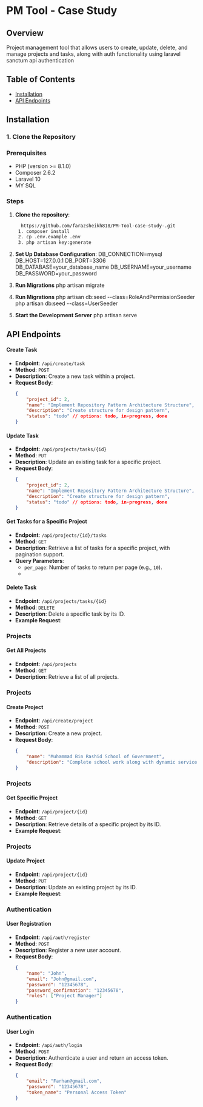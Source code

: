 # PM Tool - Case Study

## Overview

Project management tool that allows users to create, update, delete, and manage projects and tasks, along with auth functionality using
laravel sanctum api authentication
## Table of Contents

- [Installation](#installation)
- [API Endpoints](#api-endpoints)

## Installation

### 1. Clone the Repository

### Prerequisites

- PHP (version >= 8.1.0)
- Composer 2.6.2
- Laravel 10
- MY SQL
### Steps

1. **Clone the repository**:
   ```bash
     https://github.com/farazsheikh818/PM-Tool-case-study-.git
    1. composer install
    2. cp .env.example .env
    3. php artisan key:generate
   
2. **Set Up Database Configuration**: 
    DB_CONNECTION=mysql
    DB_HOST=127.0.0.1
    DB_PORT=3306
    DB_DATABASE=your_database_name
    DB_USERNAME=your_username
    DB_PASSWORD=your_password
   
4. **Run Migrations**
    php artisan migrate
   
6. **Run Migrations**
   php artisan db:seed --class=RoleAndPermissionSeeder
   php artisan db:seed --class=UserSeeder
   
7.  **Start the Development Server**
    php artisan serve

## API Endpoints
   #### Create Task

- **Endpoint**: `/api/create/task`
- **Method**: `POST`
- **Description**: Create a new task within a project.
- **Request Body**:
  ```json
  {
      "project_id": 2,
      "name": "Implement Repository Pattern Architecture Structure",
      "description": "Create structure for design pattern",
      "status": "todo" // options: todo, in-progress, done
  }


#### Update Task

- **Endpoint**: `/api/projects/tasks/{id}`
- **Method**: `PUT`
- **Description**: Update an existing task for a specific project.
- **Request Body**:
  ```json
  {
      "project_id": 2,
      "name": "Implement Repository Pattern Architecture Structure",
      "description": "Create structure for design pattern",
      "status": "todo" // options: todo, in-progress, done
  }


#### Get Tasks for a Specific Project

- **Endpoint**: `/api/projects/{id}/tasks`
- **Method**: `GET`
- **Description**: Retrieve a list of tasks for a specific project, with pagination support.
- **Query Parameters**:
  - `per_page`: Number of tasks to return per page (e.g., `10`).
  - 
#### Delete Task

- **Endpoint**: `/api/projects/tasks/{id}`
- **Method**: `DELETE`
- **Description**: Delete a specific task by its ID.
- **Example Request**:

### Projects

#### Get All Projects

- **Endpoint**: `/api/projects`
- **Method**: `GET`
- **Description**: Retrieve a list of all projects.
### Projects

#### Create Project

- **Endpoint**: `/api/create/project`
- **Method**: `POST`
- **Description**: Create a new project.
- **Request Body**:
  ```json
  {
      "name": "Muhammad Bin Rashid School of Government",
      "description": "Complete school work along with dynamic services creation using workflow"
  }

### Projects

#### Get Specific Project

- **Endpoint**: `/api/project/{id}`
- **Method**: `GET`
- **Description**: Retrieve details of a specific project by its ID.
- **Example Request**:
### Projects

#### Update Project

- **Endpoint**: `/api/project/{id}`
- **Method**: `PUT`
- **Description**: Update an existing project by its ID.
- **Example Request**:
### Authentication

#### User Registration

- **Endpoint**: `/api/auth/register`
- **Method**: `POST`
- **Description**: Register a new user account.
- **Request Body**:
  ```json
  {
      "name": "John",
      "email": "John@gmail.com",
      "password": "12345678",
      "password_confirmation": "12345678",
      "roles": ["Project Manager"]
  }
### Authentication

#### User Login

- **Endpoint**: `/api/auth/login`
- **Method**: `POST`
- **Description**: Authenticate a user and return an access token.
- **Request Body**:
  ```json
  {
      "email": "Farhan@gmail.com",
      "password": "12345678",
      "token_name": "Personal Access Token"
  }


